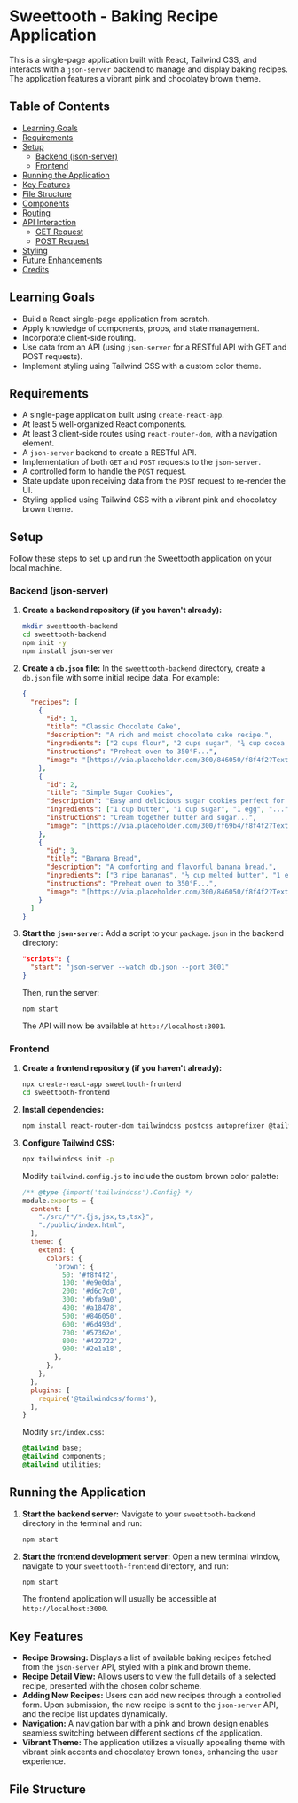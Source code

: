 # Sweettooth - Baking Recipe Application

This is a single-page application built with React, Tailwind CSS, and interacts with a `json-server` backend to manage and display baking recipes. The application features a vibrant pink and chocolatey brown theme.

## Table of Contents

* [Learning Goals](#learning-goals)
* [Requirements](#requirements)
* [Setup](#setup)
    * [Backend (json-server)](#backend-json-server)
    * [Frontend](#frontend)
* [Running the Application](#running-the-application)
* [Key Features](#key-features)
* [File Structure](#file-structure)
* [Components](#components)
* [Routing](#routing)
* [API Interaction](#api-interaction)
    * [GET Request](#get-request)
    * [POST Request](#post-request)
* [Styling](#styling)
* [Future Enhancements](#future-enhancements)
* [Credits](#credits)

## Learning Goals

* Build a React single-page application from scratch.
* Apply knowledge of components, props, and state management.
* Incorporate client-side routing.
* Use data from an API (using `json-server` for a RESTful API with GET and POST requests).
* Implement styling using Tailwind CSS with a custom color theme.

## Requirements

* A single-page application built using `create-react-app`.
* At least 5 well-organized React components.
* At least 3 client-side routes using `react-router-dom`, with a navigation element.
* A `json-server` backend to create a RESTful API.
* Implementation of both `GET` and `POST` requests to the `json-server`.
* A controlled form to handle the `POST` request.
* State update upon receiving data from the `POST` request to re-render the UI.
* Styling applied using Tailwind CSS with a vibrant pink and chocolatey brown theme.

## Setup

Follow these steps to set up and run the Sweettooth application on your local machine.

### Backend (json-server)

1.  **Create a backend repository (if you haven't already):**
    ```bash
    mkdir sweettooth-backend
    cd sweettooth-backend
    npm init -y
    npm install json-server
    ```

2.  **Create a `db.json` file:**
    In the `sweettooth-backend` directory, create a `db.json` file with some initial recipe data. For example:

    ```json
    {
      "recipes": [
        {
          "id": 1,
          "title": "Classic Chocolate Cake",
          "description": "A rich and moist chocolate cake recipe.",
          "ingredients": ["2 cups flour", "2 cups sugar", "¾ cup cocoa powder", "..."],
          "instructions": "Preheat oven to 350°F...",
          "image": "[https://via.placeholder.com/300/846050/f8f4f2?Text=Chocolate+Cake](https://via.placeholder.com/300/846050/f8f4f2?Text=Chocolate+Cake)"
        },
        {
          "id": 2,
          "title": "Simple Sugar Cookies",
          "description": "Easy and delicious sugar cookies perfect for any occasion.",
          "ingredients": ["1 cup butter", "1 cup sugar", "1 egg", "..."],
          "instructions": "Cream together butter and sugar...",
          "image": "[https://via.placeholder.com/300/ff69b4/f8f4f2?Text=Sugar+Cookies](https://via.placeholder.com/300/ff69b4/f8f4f2?Text=Sugar+Cookies)"
        },
        {
          "id": 3,
          "title": "Banana Bread",
          "description": "A comforting and flavorful banana bread.",
          "ingredients": ["3 ripe bananas", "⅓ cup melted butter", "1 egg", "..."],
          "instructions": "Preheat oven to 350°F...",
          "image": "[https://via.placeholder.com/300/846050/f8f4f2?Text=Banana+Bread](https://via.placeholder.com/300/846050/f8f4f2?Text=Banana+Bread)"
        }
      ]
    }
    ```

3.  **Start the `json-server`:**
    Add a script to your `package.json` in the backend directory:

    ```json
    "scripts": {
      "start": "json-server --watch db.json --port 3001"
    }
    ```

    Then, run the server:

    ```bash
    npm start
    ```

    The API will now be available at `http://localhost:3001`.

### Frontend

1.  **Create a frontend repository (if you haven't already):**
    ```bash
    npx create-react-app sweettooth-frontend
    cd sweettooth-frontend
    ```

2.  **Install dependencies:**
    ```bash
    npm install react-router-dom tailwindcss postcss autoprefixer @tailwindcss/forms
    ```

3.  **Configure Tailwind CSS:**
    ```bash
    npx tailwindcss init -p
    ```

    Modify `tailwind.config.js` to include the custom brown color palette:

    ```javascript
    /** @type {import('tailwindcss').Config} */
    module.exports = {
      content: [
        "./src/**/*.{js,jsx,ts,tsx}",
        "./public/index.html",
      ],
      theme: {
        extend: {
          colors: {
            'brown': {
              50: '#f8f4f2',
              100: '#e9e0da',
              200: '#d6c7c0',
              300: '#bfa9a0',
              400: '#a18478',
              500: '#846050',
              600: '#6d493d',
              700: '#57362e',
              800: '#422722',
              900: '#2e1a18',
            },
          },
        },
      },
      plugins: [
        require('@tailwindcss/forms'),
      ],
    }
    ```

    Modify `src/index.css`:

    ```css
    @tailwind base;
    @tailwind components;
    @tailwind utilities;
    ```

## Running the Application

1.  **Start the backend server:**
    Navigate to your `sweettooth-backend` directory in the terminal and run:
    ```bash
    npm start
    ```

2.  **Start the frontend development server:**
    Open a new terminal window, navigate to your `sweettooth-frontend` directory, and run:
    ```bash
    npm start
    ```

    The frontend application will usually be accessible at `http://localhost:3000`.

## Key Features

* **Recipe Browsing:** Displays a list of available baking recipes fetched from the `json-server` API, styled with a pink and brown theme.
* **Recipe Detail View:** Allows users to view the full details of a selected recipe, presented with the chosen color scheme.
* **Adding New Recipes:** Users can add new recipes through a controlled form. Upon submission, the new recipe is sent to the `json-server` API, and the recipe list updates dynamically.
* **Navigation:** A navigation bar with a pink and brown design enables seamless switching between different sections of the application.
* **Vibrant Theme:** The application utilizes a visually appealing theme with vibrant pink accents and chocolatey brown tones, enhancing the user experience.

## File Structure
